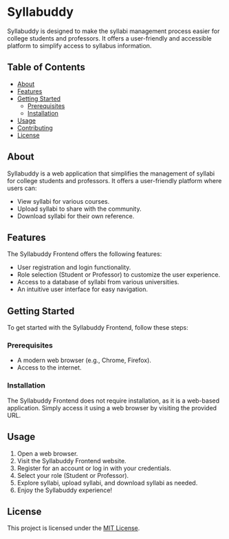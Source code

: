 # Syllabuddy 

Syllabuddy is designed to make the syllabi management process easier for college students and professors. It offers a user-friendly and accessible platform to simplify access to syllabus information.

## Table of Contents

- [About](#about)
- [Features](#features)
- [Getting Started](#getting-started)
  - [Prerequisites](#prerequisites)
  - [Installation](#installation)
- [Usage](#usage)
- [Contributing](#contributing)
- [License](#license)

## About

Syllabuddy is a web application that simplifies the management of syllabi for college students and professors. It offers a user-friendly platform where users can:

- View syllabi for various courses.
- Upload syllabi to share with the community.
- Download syllabi for their own reference.

## Features

The Syllabuddy Frontend offers the following features:

- User registration and login functionality.
- Role selection (Student or Professor) to customize the user experience.
- Access to a database of syllabi from various universities.
- An intuitive user interface for easy navigation.

## Getting Started

To get started with the Syllabuddy Frontend, follow these steps:

### Prerequisites

- A modern web browser (e.g., Chrome, Firefox).
- Access to the internet.

### Installation

The Syllabuddy Frontend does not require installation, as it is a web-based application. Simply access it using a web browser by visiting the provided URL.

## Usage

1. Open a web browser.
2. Visit the Syllabuddy Frontend website.
3. Register for an account or log in with your credentials.
4. Select your role (Student or Professor).
5. Explore syllabi, upload syllabi, and download syllabi as needed.
6. Enjoy the Syllabuddy experience!

## License

This project is licensed under the [MIT License](LICENSE).



